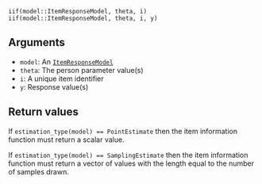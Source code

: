 ```
iif(model::ItemResponseModel, theta, i)
iif(model::ItemResponseModel, theta, i, y)
```

## Arguments

  * `model`: An [`ItemResponseModel`](@ref)
  * `theta`: The person parameter value(s)
  * `i`: A unique item identifier
  * `y`: Response value(s)

## Return values

If `estimation_type(model) == PointEstimate` then the item information function must return a scalar value.

If `estimation_type(model) == SamplingEstimate` then the item information function must return a vector of values with the length equal to the number of samples drawn.
